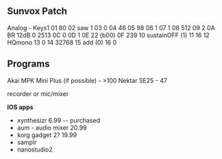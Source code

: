 ## Sunvox Patch
Analog - Keys1
01 80
02 saw 1
03 0
04 46
05 98
06 1
07 1
08 512
09 2
0A BR 12dB
0 2513
0C 0
0D 1
0E  22 (b00)
0F 239
10 sustainOFF (1)
11 16
12 HQmono
13 0
14 32768
15 add (0)
16 0

## Programs 
Akai MPK Mini Plus (if possible) - >100
Nektar SE25 - 47

recorder
or mic/mixer

**IOS apps**
- xynthesizr 6.99 -- purchased
- aum - audio mixer 20.99
- korg gadget 2? 19.99
- samplr
- nanostudio2